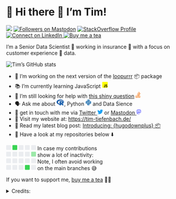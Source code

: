 
<!-- README.md is generated from README.Rmd. Please edit that file -->

# 📢 Hi there 👋 I’m Tim!

<!-- badges: start -->

[<img src="https://img.shields.io/badge/dynamic/json?url=https://raw.githubusercontent.com/TimTeaFan/dynamicTwitterHeader/main/data/followers&label=Twitter&query=$.data.followers&style=social&logo=Twitter">](https://twitter.com/timteafan/status/1511034067344572422?s=21)
<a rel="me" href="https://fosstodon.org/@TimTeaFan"><img src="https://img.shields.io/mastodon/follow/109529514106713499?domain=https%3A%2F%2Ffosstodon.org&amp;label=Mastodon%20&amp;style=social" alt="Followers on Mastodon"/></a>
<a href="https://stackoverflow.com/users/9349302/timteafan" target="blank"><img src="https://img.shields.io/stackexchange/stackoverflow/r/9349302?label=Reputation&amp;logo=StackOverflow&amp;logoColor=orange&amp;style=social" alt="StackOverflow Profile"/></a>
<a href="https://www.linkedin.com/in/timtiefenbach" target="blank"><img src="https://shields.io/badge/Connect-0A66C2?logo=linkedin&amp;logoColor=white" alt="Connect on LinkedIn"/>
</a> [![Buy me a
tea](README_files/figure-gfm/buymeatea6.svg)](https://www.buymeacoffee.com/timteafan)
<!-- badges: end -->

I’m a Senior Data Scientist 🥼 working in insurance 📝 with a focus on
customer experience 🤗 data.

![Tim’s GitHub
stats](https://github-readme-stats-sigma-five.vercel.app/api?username=timteafan&theme=tokyonight&bg_color=00000000&show_icons=true)

- 🔨 I’m working on the next version of the
  [loopurrr](https://github.com/TimTeaFan/loopurrr/) 📦 package
- 📚 I’m currently learning JavaScript <img
  src="README_files/figure-gfm/fa-icon-37c49b8093c25c439b1b4db6049857c5.svg"
  width="15" height="18" />
- 🤔 I’m still looking for help with [this shiny
  question](https://stackoverflow.com/questions/59382931/embed-an-external-shiny-app-in-another-vanilla-shiny-app)
  <img
  src="README_files/figure-gfm/fa-icon-4903764b0d4ea98d4a063b4b8bc71ee5.svg"
  width="13" height="18" />
- 🗣️ Ask me about <img
  src="README_files/figure-gfm/fa-icon-9993944d25bd9d653b35384522f3499c.svg"
  width="20" height="18" />, Python <img
  src="README_files/figure-gfm/fa-icon-96f41de4f5012384b207244a9a0ec6a3.svg"
  width="15" height="18" /> and Data Sience
- 💬 get in touch with me via
  <a href="https://www.twitter.com/timteafan">Twitter <img
  src="README_files/figure-gfm/fa-icon-b0513978debc816dec80a6717d1bea33.svg"
  width="15" height="15" /></a> or
  <a rel="me" href="https://fosstodon.org/@TimTeaFan">Mastodon <img
  src="README_files/figure-gfm/fa-icon-c52e21a2594718c2e0eaa3e007bbb9b9.svg"
  width="13" height="15" /></a>
- 🔗 Visit my website at: <https://tim-tiefenbach.de/>
- 📖 Read my latest blog post: <!-- BLOG-POST-LIST:START -->[Introducing: {hugodownplus} 📦](https://tim-tiefenbach.de/post/2023-introducing-hugodownplus/)<!-- BLOG-POST-LIST:END -->
- 📢 Have a look at my repositories below ⬇️

<img
src="README_files/figure-gfm/fa-icon-9d45ec2cd252b27805621d05730665a3.svg"
width="13" height="15" /> <img
src="README_files/figure-gfm/fa-icon-ff68bccec28c57297d066c0fc2fca126.svg"
width="13" height="15" /> <img
src="README_files/figure-gfm/fa-icon-9d45ec2cd252b27805621d05730665a3.svg"
width="13" height="15" /> <img
src="README_files/figure-gfm/fa-icon-9d45ec2cd252b27805621d05730665a3.svg"
width="13" height="15" /> <img
src="README_files/figure-gfm/fa-icon-9d45ec2cd252b27805621d05730665a3.svg"
width="13" height="15" /> In case my contributions<br> <img
src="README_files/figure-gfm/fa-icon-9d45ec2cd252b27805621d05730665a3.svg"
width="13" height="15" /> <img
src="README_files/figure-gfm/fa-icon-9d45ec2cd252b27805621d05730665a3.svg"
width="13" height="15" /> <img
src="README_files/figure-gfm/fa-icon-9d45ec2cd252b27805621d05730665a3.svg"
width="13" height="15" /> <img
src="README_files/figure-gfm/fa-icon-9d45ec2cd252b27805621d05730665a3.svg"
width="13" height="15" /> <img
src="README_files/figure-gfm/fa-icon-cfb4d3dafecd31a4a0d41177bf5dec21.svg"
width="13" height="15" /> show a lot of inactivity:<br> <img
src="README_files/figure-gfm/fa-icon-9d45ec2cd252b27805621d05730665a3.svg"
width="13" height="15" /> <img
src="README_files/figure-gfm/fa-icon-9d45ec2cd252b27805621d05730665a3.svg"
width="13" height="15" /> <img
src="README_files/figure-gfm/fa-icon-9d45ec2cd252b27805621d05730665a3.svg"
width="13" height="15" /> <img
src="README_files/figure-gfm/fa-icon-9d45ec2cd252b27805621d05730665a3.svg"
width="13" height="15" /> <img
src="README_files/figure-gfm/fa-icon-9d45ec2cd252b27805621d05730665a3.svg"
width="13" height="15" /> Note, I often avoid working<br> <img
src="README_files/figure-gfm/fa-icon-9d45ec2cd252b27805621d05730665a3.svg"
width="13" height="15" /> <img
src="README_files/figure-gfm/fa-icon-9d45ec2cd252b27805621d05730665a3.svg"
width="13" height="15" /> <img
src="README_files/figure-gfm/fa-icon-9d45ec2cd252b27805621d05730665a3.svg"
width="13" height="15" /> <img
src="README_files/figure-gfm/fa-icon-ff68bccec28c57297d066c0fc2fca126.svg"
width="13" height="15" /> <img
src="README_files/figure-gfm/fa-icon-9d45ec2cd252b27805621d05730665a3.svg"
width="13" height="15" /> on the main branches 😅

If you want to support me, [buy me a
tea](https://www.buymeacoffee.com/timteafan) 🍵😋

<details>
<summary>
Credits:
</summary>
<p>
<small>The “green tea” logo in the “buy me a tea” badge above was
created by FELIX FX from
<a href="https://thenounproject.com/icon/green-tea-1741538/" target="_blank" title="green tea Icons">Noun
Project</a> and is licensed under
<a href="https://creativecommons.org/licenses/by/3.0/" target="_blank">CC
BY 3.0</a></small>
</p>
</details>
